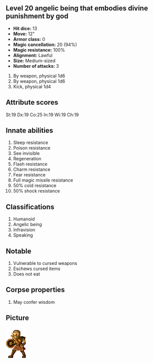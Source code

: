 ## Level 20 angelic being that embodies divine punishment by god

- **Hit dice:** 13
- **Move:** 12"
- **Armor class:** 0
- **Magic cancellation:** 20 (94%)
- **Magic resistance:** 100%
- **Alignment:** Lawful
- **Size:** Medium-sized
- **Number of attacks:** 3
1. By weapon, physical 1d6
2. By weapon, physical 1d6
3. Kick, physical 1d4

## Attribute scores

St:19 Dx:19 Co:25 In:19 Wi:19 Ch:19

## Innate abilities

1. Sleep resistance
2. Poison resistance
3. See invisible
4. Regeneration
5. Flash resistance
6. Charm resistance
7. Fear resistance
8. Full magic missile resistance
9. 50% cold resistance
10. 50% shock resistance

## Classifications

1. Humanoid
2. Angelic being
3. Infravision
4. Speaking

## Notable

1. Vulnerable to cursed weapons
2. Eschews cursed items
3. Does not eat

## Corpse properties

1. May confer wisdom

## Picture

![Aleax](https://github.com/hyvanmielenpelit/GnollHackTileSet/blob/main/Monsters/aleax/aleax.png?raw=true)
